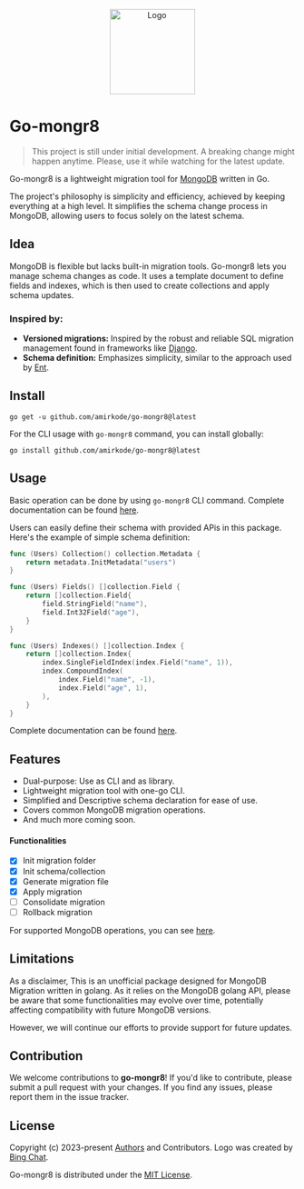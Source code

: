 <p align="center">
  <img src="https://iili.io/JBuv0g4.png" alt="Logo" height=150>
</p>

# Go-mongr8
> This project is still under initial development. A breaking change might happen anytime. Please, use it while watching for the latest update.

Go-mongr8 is a lightweight migration tool for [MongoDB](https://www.mongodb.com/) written in Go.

The project's philosophy is simplicity and efficiency, achieved by keeping everything at a high level. It simplifies the schema change process in MongoDB, allowing users to focus solely on the latest schema.

## Idea
MongoDB is flexible but lacks built-in migration tools. Go-mongr8 lets you manage schema changes as code. It uses a template document to define fields and indexes, which is then used to create collections and apply schema updates.
### Inspired by:
- **Versioned migrations:** Inspired by the robust and reliable SQL migration management found in frameworks like [Django](https://www.djangoproject.com/).
- **Schema definition:** Emphasizes simplicity, similar to the approach used by [Ent](https://entgo.io/).

## Install

```cli
go get -u github.com/amirkode/go-mongr8@latest
```

For the CLI usage with `go-mongr8` command, you can install globally:
```cli
go install github.com/amirkode/go-mongr8@latest
```

## Usage
Basic operation can be done by using `go-mongr8` CLI command. Complete documentation can be found [here](https://github.com/amirkode/go-mongr8/blob/main/docs/README.md).

Users can easily define their schema with provided APis in this package. Here's the example of simple schema definition:

```go
func (Users) Collection() collection.Metadata {
	return metadata.InitMetadata("users")
}

func (Users) Fields() []collection.Field {
	return []collection.Field{
		field.StringField("name"),
		field.Int32Field("age"),
	}
}

func (Users) Indexes() []collection.Index {
	return []collection.Index{
		index.SingleFieldIndex(index.Field("name", 1)),
		index.CompoundIndex(
			index.Field("name", -1),
			index.Field("age", 1),
		),
	}
}

```
Complete documentation can be found [here](https://github.com/amirkode/go-mongr8/blob/main/docs/USER_GUIDE.md).

## Features
- Dual-purpose: Use as CLI and as library.
- Lightweight migration tool with one-go CLI.
- Simplified and Descriptive schema declaration for ease of use.
- Covers common MongoDB migration operations.
- And much more coming soon.

#### Functionalities
- [x] Init migration folder
- [x] Init schema/collection
- [x] Generate migration file
- [x] Apply migration
- [ ] Consolidate migration
- [ ] Rollback migration

For supported MongoDB operations, you can see [here](https://github.com/amirkode/go-mongr8/blob/main/docs/USER_GUIDE.md).

## Limitations
As a disclaimer, This is an unofficial package designed for MongoDB Migration written in golang. As it relies on the MongoDB golang API, please be aware that some functionalities may evolve over time, potentially affecting compatibility with future MongoDB versions.

However, we will continue our efforts to provide support for future updates.

## Contribution
We welcome contributions to **go-mongr8**! If you'd like to contribute, please submit a pull request with your changes. If you find any issues, please report them in the issue tracker.

## License
Copyright (c) 2023-present [Authors](https://github.com/amirkode/go-mongr8/blob/main/AUTHORS) and Contributors. Logo was created by [Bing Chat](https://bing.com).

Go-mongr8 is distributed under the [MIT License](https://opensource.org/license/mit/).
